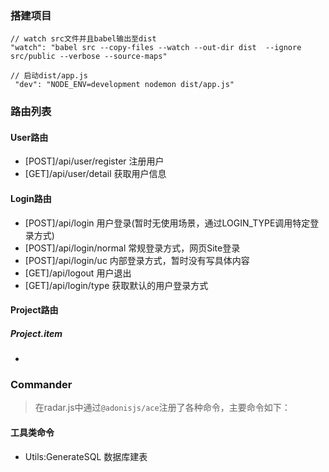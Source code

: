 

### 搭建项目
```
// watch src文件并且babel输出至dist
"watch": "babel src --copy-files --watch --out-dir dist  --ignore src/public --verbose --source-maps"

// 启动dist/app.js
 "dev": "NODE_ENV=development nodemon dist/app.js"
```

### 路由列表
#### User路由
- [POST]/api/user/register  注册用户
- [GET]/api/user/detail 获取用户信息

#### Login路由
- [POST]/api/login 用户登录(暂时无使用场景，通过LOGIN_TYPE调用特定登录方式)
- [POST]/api/login/normal 常规登录方式，网页Site登录
- [POST]/api/login/uc  内部登录方式，暂时没有写具体内容
- [GET]/api/logout  用户退出
- [GET]/api/login/type 获取默认的用户登录方式

#### Project路由
##### Project.item
- 


### Commander
> 在radar.js中通过`@adonisjs/ace`注册了各种命令，主要命令如下：
#### 工具类命令
- Utils:GenerateSQL 数据库建表
